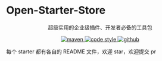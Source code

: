 # Open-Starter-Store

<p align="center">
超级实用的企业级插件、开发者必备的工具包
</p>

<p align="center">
  <a href="https://search.maven.org/search?q=g:com.saucesubfresh%20a:open-starter-*">
    <img alt="maven" src="https://img.shields.io/github/v/release/lijunping365/Open-Starter-Store?include_prereleases&logo=Open-Starter-Store&style=plastic">
  </a>

  <a href="https://www.apache.org/licenses/LICENSE-2.0">
    <img alt="code style" src="https://img.shields.io/badge/license-Apache%202-4EB1BA.svg?style=flat-square">
  </a>

  <a href="https://github.com/lijunping365/Open-Starter-Store">
    <img alt="github" src="https://img.shields.io/github/stars/lijunping365/Open-Starter-Store" >
  </a>
</p>

每个 starter 都有各自的 README 文件，欢迎 star，欢迎提交 pr